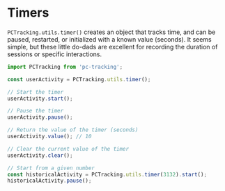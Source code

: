 # Timers

`PCTracking.utils.timer()` creates an object that tracks time, and can be paused, restarted, or initialized with a known value (seconds). It seems simple, but these little do-dads are excellent for recording the duration of sessions or specific interactions.

```javascript
import PCTracking from 'pc-tracking';

const userActivity = PCTracking.utils.timer();

// Start the timer
userActivity.start();

// Pause the timer
userActivity.pause();

// Return the value of the timer (seconds)
userActivity.value(); // 10

// Clear the current value of the timer
userActivity.clear();

// Start from a given number
const historicalActivity = PCTracking.utils.timer(3132).start();
historicalActivity.pause();
```

